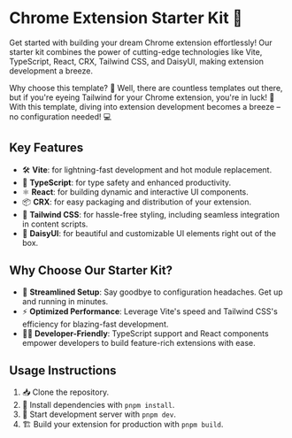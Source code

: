 # Chrome Extension Starter Kit 🚀

Get started with building your dream Chrome extension effortlessly! Our starter kit combines the power of cutting-edge technologies like Vite, TypeScript, React, CRX, Tailwind CSS, and DaisyUI, making extension development a breeze.

Why choose this template? 🤔 Well, there are countless templates out there, but if you're eyeing Tailwind for your Chrome extension, you're in luck! 🎉 With this template, diving into extension development becomes a breeze – no configuration needed! 💻

## Key Features
- 🛠️ **Vite**: for lightning-fast development and hot module replacement.
- 🧰 **TypeScript**: for type safety and enhanced productivity.
- ⚛️ **React**: for building dynamic and interactive UI components.
- 📦 **CRX**: for easy packaging and distribution of your extension.
- 🎨 **Tailwind CSS**: for hassle-free styling, including seamless integration in content scripts.
- 🌼 **DaisyUI**: for beautiful and customizable UI elements right out of the box.

## Why Choose Our Starter Kit?
- 🚀 **Streamlined Setup**: Say goodbye to configuration headaches. Get up and running in minutes.
- ⚡ **Optimized Performance**: Leverage Vite's speed and Tailwind CSS's efficiency for blazing-fast development.
- 👩‍💻 **Developer-Friendly**: TypeScript support and React components empower developers to build feature-rich extensions with ease.

## Usage Instructions
1. 📥 Clone the repository.
2. 🔧 Install dependencies with `pnpm install`.
3. 🚀 Start development server with `pnpm dev`.
4. 🏗️ Build your extension for production with `pnpm build`.
